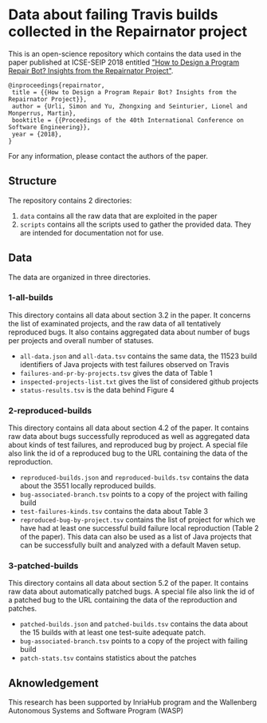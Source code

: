 # Data about failing Travis builds collected in the Repairnator project

This is an open-science repository which contains the data used in the paper published at ICSE-SEIP 2018 entitled ["How to Design a Program Repair Bot? Insights from the Repairnator Project"](https://hal.inria.fr/hal-01691496/document).

```
@inproceedings{repairnator,
 title = {{How to Design a Program Repair Bot? Insights from the Repairnator Project}},
 author = {Urli, Simon and Yu, Zhongxing and Seinturier, Lionel and Monperrus, Martin},
 booktitle = {{Proceedings of the 40th International Conference on Software Engineering}},
 year = {2018},
}
```

For any information, please contact the authors of the paper.

## Structure

The repository contains 2 directories:

1. `data` contains all the raw data that are exploited in the paper
2. `scripts` contains all the scripts used to gather the provided data. They are intended for documentation not for use.

## Data

The data are organized in three directories.

 
### 1-all-builds

This directory contains all data about section 3.2 in the paper. 
It concerns the list of examinated projects, and the raw data of all tentatively reproduced bugs. 
It also contains aggregated data about number of bugs per projects and overall number of statuses. 

* `all-data.json` and `all-data.tsv` contains the same data, the 11523 build identifiers of Java projects with test failures observed on Travis
* `failures-and-pr-by-projects.tsv` gives the data of Table 1
* `inspected-projects-list.txt` gives the list of considered github projects
* `status-results.tsv` is the data behind Figure 4


### 2-reproduced-builds

This directory contains all data about section 4.2 of the paper.
It contains raw data about bugs successfully reproduced as well as aggregated data about kinds of test failures, and reproduced bug by project.
A special file also link the id of a reproduced bug to the URL containing the data of the reproduction.

* `reproduced-builds.json` and `reproduced-builds.tsv` contains the data about the 3551 locally reproduced builds.
* `bug-associated-branch.tsv` points to a copy of the project with failing build
* `test-failures-kinds.tsv` contains the data about Table 3
* `reproduced-bug-by-project.tsv` contains the list of project for which we have had at least one successful build failure local reproduction (Table 2 of the paper). This data can also be used as a list of Java projects that can be successfully built and analyzed with a default Maven setup.

### 3-patched-builds

This directory contains all data about section 5.2 of the paper. 
It contains raw data about automatically patched bugs.
A special file also link the id of a patched bug to the URL containing the data of the reproduction and patches.

* `patched-builds.json` and `patched-builds.tsv` contains the data about the 15 builds with at least one test-suite adequate patch.
* `bug-associated-branch.tsv` points to a copy of the project with failing build
* `patch-stats.tsv` contains statistics about the patches

## Aknowledgement

This research has been supported by InriaHub program and the Wallenberg Autonomous Systems and Software Program (WASP)
